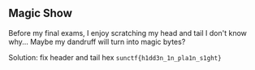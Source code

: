 ## Magic Show
Before my final exams, I enjoy scratching my head and tail I don't know why... Maybe my dandruff will turn into magic bytes?

Solution: fix header and tail hex `sunctf{h1dd3n_1n_pla1n_s1ght}`
